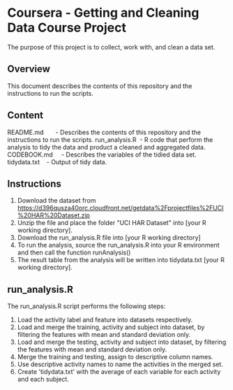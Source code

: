 # Coursera - Getting and Cleaning Data Course Project
The purpose of this project is to collect, work with, and clean a data set.

## Overview
This document describes the contents of this repository and the instructions to run the scripts.

## Content
README.md       - Describes the contents of this repository and the instructions to run the scripts.
run_analysis.R  - R code that perform the analysis to tidy the data and product a cleaned and aggregated data.
CODEBOOK.md     - Describes the variables of the tidied data set.
tidydata.txt    - Output of tidy data.

## Instructions
1. Download the dataset from https://d396qusza40orc.cloudfront.net/getdata%2Fprojectfiles%2FUCI%20HAR%20Dataset.zip
2. Unzip the file and place the folder "UCI HAR Dataset" into [your R working directory].
3. Download the run_analysis.R file into [your R working directory]
4. To run the analysis, source the run_analysis.R into your R environment and then call the function runAnalysis()
5. The result table from the analysis will be written into tidydata.txt [your R working directory].

## run_analysis.R
The run_analysis.R script performs the following steps:
1. Load the activity label and feature into datasets respectively.
2. Load and merge the training, activity and subject into dataset, by filtering the features with mean and standard deviation only.
3. Load and merge the testing, activity and subject into dataset, by filtering the features with mean and standard deviation only.
4. Merge the training and testing, assign to descriptive column names.
5. Use descriptive activity names to name the activities in the merged set.
6. Create 'tidydata.txt' with the average of each variable for each activity and each subject.
